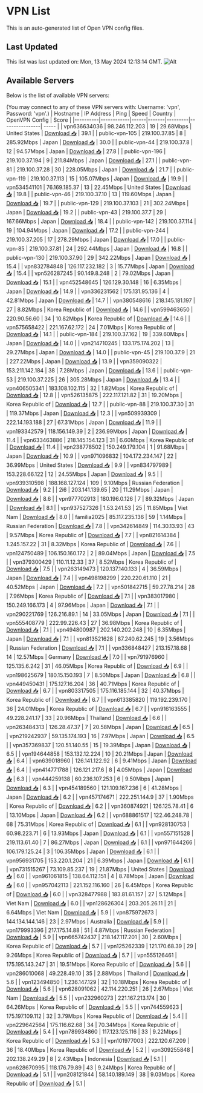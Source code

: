 # VPN List

This is an auto-generated list of Open VPN config files.

## Last Updated

This list was last updated on: Mon, 13 May 2024 12:13:14 GMT.
![Alt](https://repobeats.axiom.co/api/embed/186b98318ef1479477931607c1ad7d823f12451f.svg "Repobeats analytics image")

## Available Servers

Below is the list of available VPN servers:

(You may connect to any of these VPN servers with: Username: 'vpn', Password: 'vpn'.)
| Hostname | IP Address | Ping | Speed | Country | OpenVPN Config | Score |
|----------|------------|------|-------|---------|----------------| ----- |
| vpn636634036 | 98.246.112.203 | 19 | 29.68Mbps | United States | [Download 📥](./configs/server_0_US.ovpn) | 39.1 |
| public-vpn-105 | 219.100.37.85 | 8 | 285.92Mbps | Japan | [Download 📥](./configs/server_1_JP.ovpn) | 30.0 |
| public-vpn-44 | 219.100.37.8 | 12 | 94.57Mbps | Japan | [Download 📥](./configs/server_2_JP.ovpn) | 27.8 |
| public-vpn-196 | 219.100.37.194 | 9 | 211.84Mbps | Japan | [Download 📥](./configs/server_3_JP.ovpn) | 27.1 |
| public-vpn-81 | 219.100.37.28 | 30 | 228.05Mbps | Japan | [Download 📥](./configs/server_4_JP.ovpn) | 21.7 |
| public-vpn-119 | 219.100.37.113 | 15 | 105.07Mbps | Japan | [Download 📥](./configs/server_5_JP.ovpn) | 19.9 |
| vpn534541101 | 76.169.185.37 | 13 | 22.45Mbps | United States | [Download 📥](./configs/server_6_US.ovpn) | 19.8 |
| public-vpn-46 | 219.100.37.10 | 13 | 119.60Mbps | Japan | [Download 📥](./configs/server_7_JP.ovpn) | 19.7 |
| public-vpn-129 | 219.100.37.103 | 21 | 302.24Mbps | Japan | [Download 📥](./configs/server_8_JP.ovpn) | 19.2 |
| public-vpn-43 | 219.100.37.7 | 29 | 167.66Mbps | Japan | [Download 📥](./configs/server_9_JP.ovpn) | 18.4 |
| public-vpn-142 | 219.100.37.114 | 19 | 104.94Mbps | Japan | [Download 📥](./configs/server_10_JP.ovpn) | 17.2 |
| public-vpn-244 | 219.100.37.205 | 17 | 278.29Mbps | Japan | [Download 📥](./configs/server_11_JP.ovpn) | 17.0 |
| public-vpn-85 | 219.100.37.81 | 24 | 292.44Mbps | Japan | [Download 📥](./configs/server_12_JP.ovpn) | 16.8 |
| public-vpn-130 | 219.100.37.90 | 29 | 342.22Mbps | Japan | [Download 📥](./configs/server_13_JP.ovpn) | 15.4 |
| vpn832784848 | 126.117.232.182 | 3 | 15.77Mbps | Japan | [Download 📥](./configs/server_14_JP.ovpn) | 15.4 |
| vpn526287245 | 90.149.8.248 | 2 | 79.02Mbps | Japan | [Download 📥](./configs/server_15_JP.ovpn) | 15.1 |
| vpn452548645 | 126.129.30.148 | 16 | 6.35Mbps | Japan | [Download 📥](./configs/server_16_JP.ovpn) | 14.9 |
| vpn336231562 | 175.131.95.136 | 4 | 42.81Mbps | Japan | [Download 📥](./configs/server_17_JP.ovpn) | 14.7 |
| vpn380548616 | 218.145.181.197 | 27 | 8.82Mbps | Korea Republic of | [Download 📥](./configs/server_18_KR.ovpn) | 14.6 |
| vpn599463650 | 220.90.56.60 | 34 | 10.82Mbps | Korea Republic of | [Download 📥](./configs/server_19_KR.ovpn) | 14.6 |
| vpn575658422 | 221.167.62.172 | 24 | 7.01Mbps | Korea Republic of | [Download 📥](./configs/server_20_KR.ovpn) | 14.1 |
| public-vpn-184 | 219.100.37.162 | 19 | 339.60Mbps | Japan | [Download 📥](./configs/server_21_JP.ovpn) | 14.0 |
| vpn214710245 | 133.175.174.202 | 13 | 29.27Mbps | Japan | [Download 📥](./configs/server_22_JP.ovpn) | 14.0 |
| public-vpn-45 | 219.100.37.9 | 21 | 227.22Mbps | Japan | [Download 📥](./configs/server_23_JP.ovpn) | 13.9 |
| vpn359090322 | 153.211.142.184 | 38 | 7.28Mbps | Japan | [Download 📥](./configs/server_24_JP.ovpn) | 13.6 |
| public-vpn-53 | 219.100.37.225 | 26 | 305.28Mbps | Japan | [Download 📥](./configs/server_25_JP.ovpn) | 13.4 |
| vpn406505341 | 183.108.102.115 | 32 | 1.82Mbps | Korea Republic of | [Download 📥](./configs/server_26_KR.ovpn) | 12.8 |
| vpn526135875 | 222.117.121.82 | 31 | 19.20Mbps | Korea Republic of | [Download 📥](./configs/server_27_KR.ovpn) | 12.7 |
| public-vpn-88 | 219.100.37.30 | 31 | 119.37Mbps | Japan | [Download 📥](./configs/server_28_JP.ovpn) | 12.3 |
| vpn509939309 | 222.14.193.188 | 27 | 67.31Mbps | Japan | [Download 📥](./configs/server_29_JP.ovpn) | 11.9 |
| vpn193342579 | 118.156.149.39 | 2 | 236.99Mbps | Japan | [Download 📥](./configs/server_30_JP.ovpn) | 11.4 |
| vpn633463886 | 218.145.154.123 | 31 | 6.60Mbps | Korea Republic of | [Download 📥](./configs/server_31_KR.ovpn) | 11.4 |
| vpn238778502 | 150.249.179.104 | 1 | 91.68Mbps | Japan | [Download 📥](./configs/server_32_JP.ovpn) | 10.9 |
| vpn971096832 | 104.172.234.147 | 22 | 36.99Mbps | United States | [Download 📥](./configs/server_33_US.ovpn) | 9.9 |
| vpn834797989 | 153.228.66.122 | 12 | 24.55Mbps | Japan | [Download 📥](./configs/server_34_JP.ovpn) | 9.5 |
| vpn939310598 | 188.168.127.124 | 109 | 9.10Mbps | Russian Federation | [Download 📥](./configs/server_35_RU.ovpn) | 9.2 |
| 2i6 | 203.141.139.65 | 20 | 11.29Mbps | Japan | [Download 📥](./configs/server_36_JP.ovpn) | 8.6 |
| vpn977702913 | 180.196.0.126 | 7 | 89.32Mbps | Japan | [Download 📥](./configs/server_37_JP.ovpn) | 8.1 |
| vpn937527326 | 1.53.241.53 | 25 | 11.85Mbps | Viet Nam | [Download 📥](./configs/server_38_VN.ovpn) | 8.0 |
| familia2025 | 85.117.235.136 | 59 | 1.14Mbps | Russian Federation | [Download 📥](./configs/server_39_RU.ovpn) | 7.8 |
| vpn342614849 | 114.30.13.93 | 43 | 9.57Mbps | Korea Republic of | [Download 📥](./configs/server_40_KR.ovpn) | 7.7 |
| vpn821614384 | 1.245.157.22 | 31 | 8.32Mbps | Korea Republic of | [Download 📥](./configs/server_41_KR.ovpn) | 7.6 |
| vpn124750489 | 106.150.160.172 | 2 | 89.04Mbps | Japan | [Download 📥](./configs/server_42_JP.ovpn) | 7.5 |
| vpn379300429 | 110.11.12.33 | 37 | 8.52Mbps | Korea Republic of | [Download 📥](./configs/server_43_KR.ovpn) | 7.5 |
| vpn263149473 | 120.137.140.133 | 4 | 36.59Mbps | Japan | [Download 📥](./configs/server_44_JP.ovpn) | 7.4 |
| vpn498198299 | 220.220.61.110 | 21 | 40.52Mbps | Japan | [Download 📥](./configs/server_45_JP.ovpn) | 7.2 |
| vpn501842715 | 59.27.78.214 | 28 | 7.96Mbps | Korea Republic of | [Download 📥](./configs/server_46_KR.ovpn) | 7.1 |
| vpn383017980 | 150.249.166.173 | 4 | 97.96Mbps | Japan | [Download 📥](./configs/server_47_JP.ovpn) | 7.1 |
| vpn290221769 | 126.216.89.1 | 14 | 33.05Mbps | Japan | [Download 📥](./configs/server_48_JP.ovpn) | 7.1 |
| vpn555408779 | 222.99.226.43 | 27 | 36.98Mbps | Korea Republic of | [Download 📥](./configs/server_49_KR.ovpn) | 7.1 |
| vpn494800987 | 202.140.202.248 | 10 | 6.35Mbps | Japan | [Download 📥](./configs/server_50_JP.ovpn) | 7.1 |
| vpn813521628 | 87.240.62.245 | 19 | 3.56Mbps | Russian Federation | [Download 📥](./configs/server_51_RU.ovpn) | 7.1 |
| vpn336848427 | 213.157.18.68 | 14 | 12.57Mbps | Germany | [Download 📥](./configs/server_52_DE.ovpn) | 7.0 |
| vpn791976960 | 125.135.6.242 | 31 | 46.05Mbps | Korea Republic of | [Download 📥](./configs/server_53_KR.ovpn) | 6.9 |
| vpn198625679 | 180.15.150.193 | 7 | 8.50Mbps | Japan | [Download 📥](./configs/server_54_JP.ovpn) | 6.8 |
| vpn449450431 | 175.127.16.204 | 36 | 40.71Mbps | Korea Republic of | [Download 📥](./configs/server_55_KR.ovpn) | 6.7 |
| vpn803317505 | 175.116.185.144 | 32 | 40.37Mbps | Korea Republic of | [Download 📥](./configs/server_56_KR.ovpn) | 6.7 |
| vpn613385820 | 119.192.239.170 | 36 | 24.01Mbps | Korea Republic of | [Download 📥](./configs/server_57_KR.ovpn) | 6.7 |
| vpn916163555 | 49.228.241.17 | 33 | 20.96Mbps | Thailand | [Download 📥](./configs/server_58_TH.ovpn) | 6.6 |
| vpn263484313 | 126.28.47.37 | 7 | 20.58Mbps | Japan | [Download 📥](./configs/server_59_JP.ovpn) | 6.5 |
| vpn219242937 | 59.135.174.193 | 16 | 7.97Mbps | Japan | [Download 📥](./configs/server_60_JP.ovpn) | 6.5 |
| vpn357369837 | 120.51.140.55 | 15 | 19.39Mbps | Japan | [Download 📥](./configs/server_61_JP.ovpn) | 6.5 |
| vpn194644858 | 153.132.12.224 | 10 | 20.21Mbps | Japan | [Download 📥](./configs/server_62_JP.ovpn) | 6.4 |
| vpn639018960 | 126.141.122.92 | 6 | 9.41Mbps | Japan | [Download 📥](./configs/server_63_JP.ovpn) | 6.4 |
| vpn414771788 | 126.121.217.6 | 8 | 4.05Mbps | Japan | [Download 📥](./configs/server_64_JP.ovpn) | 6.3 |
| vpn444259138 | 60.236.107.253 | 6 | 9.50Mbps | Japan | [Download 📥](./configs/server_65_JP.ovpn) | 6.3 |
| vpn454189560 | 121.109.167.236 | 6 | 41.28Mbps | Japan | [Download 📥](./configs/server_66_JP.ovpn) | 6.2 |
| vpn457174671 | 222.251.144.9 | 37 | 1.90Mbps | Korea Republic of | [Download 📥](./configs/server_67_KR.ovpn) | 6.2 |
| vpn360874921 | 126.125.78.41 | 6 | 13.10Mbps | Japan | [Download 📥](./configs/server_68_JP.ovpn) | 6.2 |
| vpn688861517 | 122.46.248.78 | 68 | 75.31Mbps | Korea Republic of | [Download 📥](./configs/server_69_KR.ovpn) | 6.1 |
| vpn928130753 | 60.98.223.71 | 6 | 13.93Mbps | Japan | [Download 📥](./configs/server_70_JP.ovpn) | 6.1 |
| vpn557151528 | 219.113.61.40 | 7 | 86.27Mbps | Japan | [Download 📥](./configs/server_71_JP.ovpn) | 6.1 |
| vpn971644266 | 106.179.125.24 | 3 | 106.35Mbps | Japan | [Download 📥](./configs/server_72_JP.ovpn) | 6.1 |
| vpn956931705 | 153.220.1.204 | 21 | 6.39Mbps | Japan | [Download 📥](./configs/server_73_JP.ovpn) | 6.1 |
| vpn731515267 | 73.109.85.237 | 19 | 21.87Mbps | United States | [Download 📥](./configs/server_74_US.ovpn) | 6.0 |
| vpn961061815 | 138.64.112.151 | 4 | 8.78Mbps | Japan | [Download 📥](./configs/server_75_JP.ovpn) | 6.0 |
| vpn957042113 | 221.152.116.160 | 26 | 6.45Mbps | Korea Republic of | [Download 📥](./configs/server_76_KR.ovpn) | 6.0 |
| vpn328477988 | 183.81.61.157 | 27 | 5.12Mbps | Viet Nam | [Download 📥](./configs/server_77_VN.ovpn) | 6.0 |
| vpn128626304 | 203.205.26.11 | 21 | 6.64Mbps | Viet Nam | [Download 📥](./configs/server_78_VN.ovpn) | 5.9 |
| vpn875972673 | 144.134.144.146 | 23 | 2.97Mbps | Australia | [Download 📥](./configs/server_79_AU.ovpn) | 5.9 |
| vpn179993396 | 217.175.14.88 | 51 | 4.87Mbps | Russian Federation | [Download 📥](./configs/server_80_RU.ovpn) | 5.9 |
| vpn665742437 | 218.147.117.201 | 30 | 2.60Mbps | Korea Republic of | [Download 📥](./configs/server_81_KR.ovpn) | 5.7 |
| vpn125262339 | 121.170.68.39 | 29 | 9.26Mbps | Korea Republic of | [Download 📥](./configs/server_82_KR.ovpn) | 5.7 |
| vpn555126461 | 175.195.143.247 | 31 | 19.51Mbps | Korea Republic of | [Download 📥](./configs/server_83_KR.ovpn) | 5.6 |
| vpn286010068 | 49.228.49.10 | 35 | 2.88Mbps | Thailand | [Download 📥](./configs/server_84_TH.ovpn) | 5.6 |
| vpn123494850 | 1.236.147.129 | 32 | 10.18Mbps | Korea Republic of | [Download 📥](./configs/server_85_KR.ovpn) | 5.6 |
| vpn628091062 | 42.114.220.251 | 26 | 2.67Mbps | Viet Nam | [Download 📥](./configs/server_86_VN.ovpn) | 5.5 |
| vpn232960273 | 221.167.213.174 | 30 | 64.26Mbps | Korea Republic of | [Download 📥](./configs/server_87_KR.ovpn) | 5.5 |
| vpn744559623 | 175.197.109.112 | 32 | 3.79Mbps | Korea Republic of | [Download 📥](./configs/server_88_KR.ovpn) | 5.4 |
| vpn229642564 | 175.116.62.68 | 34 | 70.34Mbps | Korea Republic of | [Download 📥](./configs/server_89_KR.ovpn) | 5.4 |
| vpn789934860 | 117.123.125.116 | 33 | 9.22Mbps | Korea Republic of | [Download 📥](./configs/server_90_KR.ovpn) | 5.3 |
| vpn101977003 | 222.120.67.209 | 36 | 18.40Mbps | Korea Republic of | [Download 📥](./configs/server_91_KR.ovpn) | 5.2 |
| vpn309255848 | 202.138.249.29 | 8 | 2.43Mbps | Indonesia | [Download 📥](./configs/server_92_ID.ovpn) | 5.1 |
| vpn628670995 | 118.176.79.89 | 43 | 9.24Mbps | Korea Republic of | [Download 📥](./configs/server_93_KR.ovpn) | 5.1 |
| vpn208121844 | 58.140.189.149 | 38 | 9.03Mbps | Korea Republic of | [Download 📥](./configs/server_94_KR.ovpn) | 5.1 |
